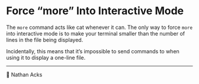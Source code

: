 # Force “more” Into Interactive Mode

The `more` command acts like cat whenever it can. The only way to force `more` into interactive mode is to make your terminal smaller than the number of lines in the file being displayed.

Incidentally, this means that it’s impossible to send commands to when using it to display a one-line file.

- - - -

<span aria-hidden="true">👤</span> Nathan Acks
